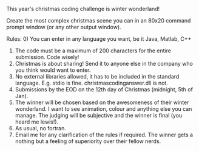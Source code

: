 This year's christmas coding challenge is winter wonderland!

Create the most complex christmas scene you can in an 80x20 command prompt window (or any other output window).

Rules:
0) You can enter in any language you want, be it Java, Matlab, C++
1) The code must be a maximum of 200 characters for the entire submission. Code wisely!
2) Christmas is about sharing! Send it to anyone else in the company who you think would want to enter.
3) No external libraries allowed, it has to be included in the standard language. E.g. stdio is fine. christmascodinganswer.dll is not.
4) Submissions by the EOD on the 12th day of Christmas (midnight, 5th of Jan).
5) The winner will be chosen based on the awesomeness of their winter wonderland. I want to see animation, colour and anything else you can manage. The judging will be subjective and the winner is final (you heard me lewis!).
6) As usual, no fortran.
7) Email me for any clarification of the rules if required. 
The winner gets a nothing but a feeling of superiority over their fellow nerds.
